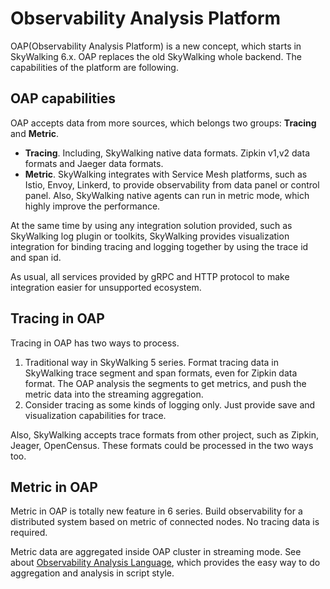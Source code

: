 # Observability Analysis Platform

OAP(Observability Analysis Platform) is a new concept, which starts in SkyWalking 6.x. OAP replaces the old SkyWalking
whole backend. The capabilities of the platform are following.

## OAP capabilities

OAP accepts data from more sources, which belongs two groups: **Tracing** and **Metric**.

- **Tracing**. Including, SkyWalking native data formats. Zipkin v1,v2 data formats and Jaeger data formats.
- **Metric**. SkyWalking integrates with Service Mesh platforms, such as Istio, Envoy, Linkerd, to provide observability
  from data panel or control panel. Also, SkyWalking native agents can run in metric mode, which highly improve the
  performance.

At the same time by using any integration solution provided, such as SkyWalking log plugin or toolkits, SkyWalking
provides visualization integration for binding tracing and logging together by using the trace id and span id.

As usual, all services provided by gRPC and HTTP protocol to make integration easier for unsupported ecosystem.

## Tracing in OAP

Tracing in OAP has two ways to process.

1. Traditional way in SkyWalking 5 series. Format tracing data in SkyWalking trace segment and span formats, even for
   Zipkin data format. The OAP analysis the segments to get metrics, and push the metric data into the streaming
   aggregation.
1. Consider tracing as some kinds of logging only. Just provide save and visualization capabilities for trace.

Also, SkyWalking accepts trace formats from other project, such as Zipkin, Jeager, OpenCensus. These formats could be
processed in the two ways too.

## Metric in OAP

Metric in OAP is totally new feature in 6 series. Build observability for a distributed system based on metric of
connected nodes. No tracing data is required.

Metric data are aggregated inside OAP cluster in streaming mode. See about [Observability Analysis Language](oal.md),
which provides the easy way to do aggregation and analysis in script style. 